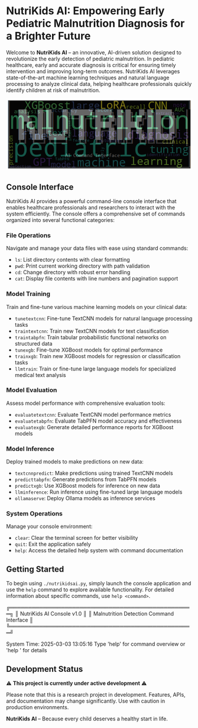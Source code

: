 # NutriKids AI: Empowering Early Pediatric Malnutrition Diagnosis for a Brighter Future

Welcome to **NutriKids AI** – an innovative, AI-driven solution designed to revolutionize the early detection of pediatric malnutrition. In pediatric healthcare, early and accurate diagnosis is critical for ensuring timely intervention and improving long-term outcomes. NutriKids AI leverages state-of-the-art machine learning techniques and natural language processing to analyze clinical data, helping healthcare professionals quickly identify children at risk of malnutrition.

<img src="nutrikid_ai.png" alt="WordCloud" style="height: 50%;">

## Console Interface

NutriKids AI provides a powerful command-line console interface that enables healthcare professionals and researchers to interact with the system efficiently. The console offers a comprehensive set of commands organized into several functional categories:

### File Operations
Navigate and manage your data files with ease using standard commands:
- `ls`: List directory contents with clear formatting
- `pwd`: Print current working directory with path validation
- `cd`: Change directory with robust error handling
- `cat`: Display file contents with line numbers and pagination support

### Model Training
Train and fine-tune various machine learning models on your clinical data:
- `tunetextcnn`: Fine-tune TextCNN models for natural language processing tasks
- `traintextcnn`: Train new TextCNN models for text classification
- `traintabpfn`: Train tabular probabilistic functional networks on structured data
- `tunexgb`: Fine-tune XGBoost models for optimal performance
- `trainxgb`: Train new XGBoost models for regression or classification tasks
- `llmtrain`: Train or fine-tune large language models for specialized medical text analysis

### Model Evaluation
Assess model performance with comprehensive evaluation tools:
- `evaluatetextcnn`: Evaluate TextCNN model performance metrics
- `evaluatetabpfn`: Evaluate TabPFN model accuracy and effectiveness
- `evaluatexgb`: Generate detailed performance reports for XGBoost models

### Model Inference
Deploy trained models to make predictions on new data:
- `textcnnpredict`: Make predictions using trained TextCNN models
- `predicttabpfn`: Generate predictions from TabPFN models
- `predictxgb`: Use XGBoost models for inference on new data
- `llminference`: Run inference using fine-tuned large language models
- `ollamaserve`: Deploy Ollama models as inference services

### System Operations
Manage your console environment:
- `clear`: Clear the terminal screen for better visibility
- `quit`: Exit the application safely
- `help`: Access the detailed help system with command documentation

## Getting Started

To begin using ```./nutrikidsai.py```, simply launch the console application and use the `help` command to explore available functionality. For detailed information about specific commands, use `help <command>`.

╔══════════════════════════════════════════════════╗
║             NutriKids AI Console v1.0            ║
║      Malnutrition Detection Command Interface    ║
╚══════════════════════════════════════════════════╝

  System Time: 2025-03-03 13:05:16
  Type 'help' for command overview or 'help <command>' for details
  
## Development Status

⚠️ **This project is currently under active development** ⚠️

Please note that this is a research project in development. Features, APIs, and documentation may change significantly. Use with caution in production environments.


**NutriKids AI** – Because every child deserves a healthy start in life.